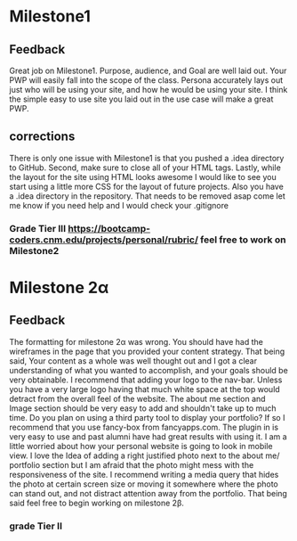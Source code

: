 # Milestone1

## Feedback
Great job on Milestone1. Purpose, audience, and Goal are well laid out. Your PWP will easily fall into the scope of the class. Persona accurately lays out just who will be using your site, and how he would be using your site. I think the simple easy to use site you laid out in the use case will make a great PWP.

## corrections
There is only one issue with Milestone1 is that you pushed a .idea directory to GitHub. Second, make sure to close all of your HTML tags. Lastly, while the layout for the site using HTML looks awesome I would like to see you start using a little more CSS for the layout of future projects. Also you have a .idea directory in the repository. That needs to be removed asap come let me know if you need help and I would check your .gitignore 

### Grade Tier III https://bootcamp-coders.cnm.edu/projects/personal/rubric/ feel free to work on Milestone2

# Milestone 2α

## Feedback

The formatting for milestone 2α was wrong. You should have had the wireframes in the page that you provided your content strategy. That being said, Your content as a whole was well thought out and I got a clear understanding of what you wanted to accomplish, and your goals should be very obtainable. I recommend that adding your logo to the nav-bar. Unless you have a very large logo having that much white space at the top would detract from the overall feel of the website. The about me section and Image section should be very easy to add and shouldn't take up to much time. Do you plan on using a third party tool to display your portfolio? If so I recommend that you use fancy-box from fancyapps.com. The plugin in is very easy to use and past alumni have had great results with using it. I am a little worried about how your personal website is going to look in mobile view. I love the Idea of adding a right justified photo next to the about me/ portfolio section but I am afraid that the photo might mess with the responsiveness of the site. I recommend writing a media query that hides the photo at certain screen size or moving it somewhere where the photo can stand out, and not distract attention away from the portfolio. That being said feel free to begin working on milestone 2β.

### grade Tier II

